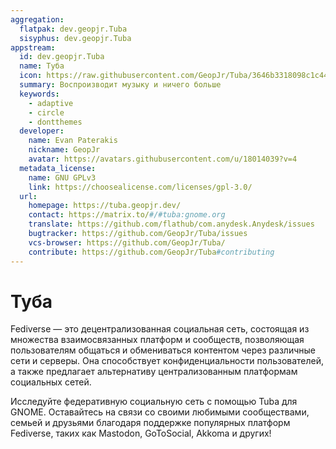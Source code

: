 ```yaml
---
aggregation:
  flatpak: dev.geopjr.Tuba
  sisyphus: dev.geopjr.Tuba
appstream:
  id: dev.geopjr.Tuba
  name: Туба
  icon: https://raw.githubusercontent.com/GeopJr/Tuba/3646b3318098c1c440297418b78bee04ac7c5054/data/icons/color.svg
  summary: Воспроизводит музыку и ничего больше
  keywords:
    - adaptive
    - circle
    - dontthemes
  developer:
    name: Evan Paterakis
    nickname: GeopJr
    avatar: https://avatars.githubusercontent.com/u/18014039?v=4
  metadata_license:
    name: GNU GPLv3
    link: https://choosealicense.com/licenses/gpl-3.0/
  url:
    homepage: https://tuba.geopjr.dev/
    contact: https://matrix.to/#/#tuba:gnome.org
    translate: https://github.com/flathub/com.anydesk.Anydesk/issues
    bugtracker: https://github.com/GeopJr/Tuba/issues
    vcs-browser: https://github.com/GeopJr/Tuba/
    contribute: https://github.com/GeopJr/Tuba#contributing
---
```


# Туба

Fediverse — это децентрализованная социальная сеть, состоящая из множества взаимосвязанных платформ и сообществ, позволяющая пользователям общаться и обмениваться контентом через различные сети и серверы. Она способствует конфиденциальности пользователей, а также предлагает альтернативу централизованным платформам социальных сетей.

Исследуйте федеративную социальную сеть с помощью Tuba для GNOME. Оставайтесь на связи со своими любимыми сообществами, семьей и друзьями благодаря поддержке популярных платформ Fediverse, таких как Mastodon, GoToSocial, Akkoma и других!

<!--@include: @apps/.parts/install/content-repo.md-->
<!--@include: @apps/.parts/install/content-flatpak.md-->
